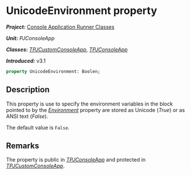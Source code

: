 # UnicodeEnvironment property

***Project:*** [Console Application Runner Classes](../API.md)

***Unit:*** _PJConsoleApp_

***Classes:*** [_TPJCustomConsoleApp_](./TPJCustomConsoleApp.md), [_TPJConsoleApp_](./TPJConsoleApp.md)

***Introduced:*** v3.1

```pascal
property UnicodeEnvironment: Boolen;
```

## Description

This property is use to specify the environment variables in the block pointed to by the [_Environment_](./TPJCustomConsoleApp-Environment.md) property are stored as Unicode (_True_) or as ANSI text (_False_).

The default value is `False`.

## Remarks

The property is public in [_TPJConsoleApp_](TPJConsoleApp.md) and protected in [_TPJCustomConsoleApp_](./TPJCustomConsoleApp.md).
